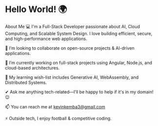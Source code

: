 <h1> Hello World! 🌍 </h1>

About Me
💻 I'm a Full-Stack Developer passionate about AI, Cloud Computing, and Scalable System Design. I love building efficient, secure, and high-performance web applications.

👯 I’m looking to collaborate on open-source projects & AI-driven applications.

🔭 I’m currently working on full-stack projects using Angular, Node.js, and cloud-based architectures.

🌱 My learning wish-list includes Generative AI, WebAssembly, and Distributed Systems.

✔ Ask me anything tech-related—I'll be happy to help if it's in my domain! 😉

📫 You can reach me at kevinkemba3@gmail.com

⚡ Outside tech, I enjoy football & competitive coding.

